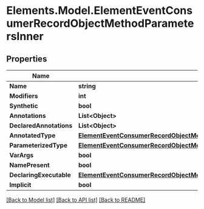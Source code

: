 # Elements.Model.ElementEventConsumerRecordObjectMethodParametersInner

## Properties

Name | Type | Description | Notes
------------ | ------------- | ------------- | -------------
**Name** | **string** |  | [optional] 
**Modifiers** | **int** |  | [optional] 
**Synthetic** | **bool** |  | [optional] 
**Annotations** | **List&lt;Object&gt;** |  | [optional] 
**DeclaredAnnotations** | **List&lt;Object&gt;** |  | [optional] 
**AnnotatedType** | [**ElementEventConsumerRecordObjectMethodTypeParametersInnerAnnotatedBoundsInner**](ElementEventConsumerRecordObjectMethodTypeParametersInnerAnnotatedBoundsInner.md) |  | [optional] 
**ParameterizedType** | [**ElementEventConsumerRecordObjectMethodTypeParametersInnerBoundsInner**](ElementEventConsumerRecordObjectMethodTypeParametersInnerBoundsInner.md) |  | [optional] 
**VarArgs** | **bool** |  | [optional] 
**NamePresent** | **bool** |  | [optional] 
**DeclaringExecutable** | [**ElementEventConsumerRecordObjectMethodParametersInnerDeclaringExecutable**](ElementEventConsumerRecordObjectMethodParametersInnerDeclaringExecutable.md) |  | [optional] 
**Implicit** | **bool** |  | [optional] 

[[Back to Model list]](../README.md#documentation-for-models) [[Back to API list]](../README.md#documentation-for-api-endpoints) [[Back to README]](../README.md)

